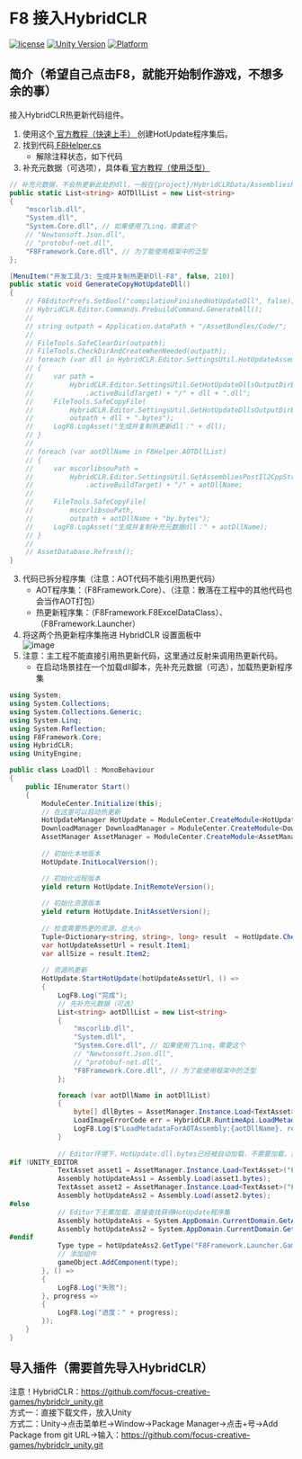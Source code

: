 # F8 接入HybridCLR

[![license](http://img.shields.io/badge/license-MIT-green.svg)](https://opensource.org/licenses/MIT) 
[![Unity Version](https://img.shields.io/badge/unity-2021.3.15f1-blue)](https://unity.com) 
[![Platform](https://img.shields.io/badge/platform-Win%20%7C%20Android%20%7C%20iOS%20%7C%20Mac%20%7C%20Linux%20%7C%20WebGL-orange)]() 

## 简介（希望自己点击F8，就能开始制作游戏，不想多余的事）
接入HybridCLR热更新代码组件。
1. 使用这个[ 官方教程（快速上手） ](https://hybridclr.doc.code-philosophy.com/docs/beginner/quickstart)创建HotUpdate程序集后。  
2. 找到代码[ F8Helper.cs ](https://github.com/TippingGame/F8Framework/blob/main/Editor/F8Helper/F8Helper.cs)  
	* 解除注释状态，如下代码  
3. 补充元数据（可选项），具体看[ 官方教程（使用泛型） ](https://hybridclr.doc.code-philosophy.com/docs/beginner/generic)  
```C#
// 补充元数据，不会热更新此处的dll，一般在{project}/HybridCLRData/AssembliesPostIl2CppStrip/{target}目录下
public static List<string> AOTDllList = new List<string>
{
    "mscorlib.dll",
    "System.dll",
    "System.Core.dll", // 如果使用了Linq，需要这个
    // "Newtonsoft.Json.dll", 
    // "protobuf-net.dll",
    "F8Framework.Core.dll", // 为了能使用框架中的泛型
};

[MenuItem("开发工具/3: 生成并复制热更新Dll-F8", false, 210)]
public static void GenerateCopyHotUpdateDll()
{
    // F8EditorPrefs.SetBool("compilationFinishedHotUpdateDll", false);
    // HybridCLR.Editor.Commands.PrebuildCommand.GenerateAll();
    //
    // string outpath = Application.dataPath + "/AssetBundles/Code/";
    //
    // FileTools.SafeClearDir(outpath);
    // FileTools.CheckDirAndCreateWhenNeeded(outpath);
    // foreach (var dll in HybridCLR.Editor.SettingsUtil.HotUpdateAssemblyNamesExcludePreserved) // 获取HybridCLR设置面板的dll名称
    // {
    //     var path =
    //         HybridCLR.Editor.SettingsUtil.GetHotUpdateDllsOutputDirByTarget(EditorUserBuildSettings
    //             .activeBuildTarget) + "/" + dll + ".dll";
    //     FileTools.SafeCopyFile(
    //         HybridCLR.Editor.SettingsUtil.GetHotUpdateDllsOutputDirByTarget(EditorUserBuildSettings.activeBuildTarget) + "/" + dll + ".dll",
    //         outpath + dll + ".bytes");
    //     LogF8.LogAsset("生成并复制热更新dll：" + dll);
    // }
    //
    // foreach (var aotDllName in F8Helper.AOTDllList)
    // {
    //     var mscorlibsouPath =
    //         HybridCLR.Editor.SettingsUtil.GetAssembliesPostIl2CppStripDir(EditorUserBuildSettings
    //             .activeBuildTarget) + "/" + aotDllName;
    //     
    //     FileTools.SafeCopyFile(
    //         mscorlibsouPath,
    //         outpath + aotDllName + "by.bytes");
    //     LogF8.LogAsset("生成并复制补充元数据dll：" + aotDllName);
    // }
    //
    // AssetDatabase.Refresh();
}
```
3. 代码已拆分程序集（注意：AOT代码不能引用热更代码）  
   * AOT程序集：（F8Framework.Core）、（注意：散落在工程中的其他代码也会当作AOT打包）  
   * 热更新程序集：（F8Framework.F8ExcelDataClass）、（F8Framework.Launcher）  
4. 将这两个热更新程序集拖进 HybridCLR 设置面板中  
![image](https://tippinggame-1257018413.cos.ap-guangzhou.myqcloud.com/TippingGame/HybridCLR/ui_20241128235509.png)  
5. 注意：主工程不能直接引用热更新代码，这里通过反射来调用热更新代码。  
   * 在启动场景挂在一个加载dll脚本，先补充元数据（可选），加载热更新程序集
```C#
using System;
using System.Collections;
using System.Collections.Generic;
using System.Linq;
using System.Reflection;
using F8Framework.Core;
using HybridCLR;
using UnityEngine;

public class LoadDll : MonoBehaviour
{
    public IEnumerator Start()
    {
        ModuleCenter.Initialize(this);
        // 在这里可以启动热更新
        HotUpdateManager HotUpdate = ModuleCenter.CreateModule<HotUpdateManager>();
        DownloadManager DownloadManager = ModuleCenter.CreateModule<DownloadManager>();
        AssetManager AssetManager = ModuleCenter.CreateModule<AssetManager>();
        
        // 初始化本地版本
        HotUpdate.InitLocalVersion();

        // 初始化远程版本
        yield return HotUpdate.InitRemoteVersion();
            
        // 初始化资源版本
        yield return HotUpdate.InitAssetVersion();
            
        // 检查需要热更的资源，总大小
        Tuple<Dictionary<string, string>, long> result  = HotUpdate.CheckHotUpdate();
        var hotUpdateAssetUrl = result.Item1;
        var allSize = result.Item2;
        
        // 资源热更新
        HotUpdate.StartHotUpdate(hotUpdateAssetUrl, () =>
        {
            LogF8.Log("完成");
            // 先补充元数据（可选）
            List<string> aotDllList = new List<string>
            {
                "mscorlib.dll",
                "System.dll",
                "System.Core.dll", // 如果使用了Linq，需要这个
                // "Newtonsoft.Json.dll", 
                // "protobuf-net.dll",
                "F8Framework.Core.dll", // 为了能使用框架中的泛型
            };

            foreach (var aotDllName in aotDllList)
            {
                byte[] dllBytes = AssetManager.Instance.Load<TextAsset>(aotDllName + "by").bytes;
                LoadImageErrorCode err = HybridCLR.RuntimeApi.LoadMetadataForAOTAssembly(dllBytes, HomologousImageMode.SuperSet);
                LogF8.Log($"LoadMetadataForAOTAssembly:{aotDllName}. ret:{err}");
            }
            
            // Editor环境下，HotUpdate.dll.bytes已经被自动加载，不需要加载，重复加载反而会出问题。
#if !UNITY_EDITOR
            TextAsset asset1 = AssetManager.Instance.Load<TextAsset>("F8Framework.F8ExcelDataClass");
            Assembly hotUpdateAss1 = Assembly.Load(asset1.bytes);
            TextAsset asset2 = AssetManager.Instance.Load<TextAsset>("F8Framework.Launcher");
            Assembly hotUpdateAss2 = Assembly.Load(asset2.bytes);
#else
            // Editor下无需加载，直接查找获得HotUpdate程序集
            Assembly hotUpdateAss = System.AppDomain.CurrentDomain.GetAssemblies().First(a => a.GetName().Name == "F8Framework.F8ExcelDataClass");
            Assembly hotUpdateAss2 = System.AppDomain.CurrentDomain.GetAssemblies().First(a => a.GetName().Name == "F8Framework.Launcher");
#endif
            Type type = hotUpdateAss2.GetType("F8Framework.Launcher.GameLauncher");
            // 添加组件
            gameObject.AddComponent(type);
        }, () =>
        {
            LogF8.Log("失败");
        }, progress =>
        {
            LogF8.Log("进度：" + progress);
        });
    }
}
```
## 导入插件（需要首先导入HybridCLR）
注意！HybridCLR：https://github.com/focus-creative-games/hybridclr_unity.git  
方式一：直接下载文件，放入Unity  
方式二：Unity->点击菜单栏->Window->Package Manager->点击+号->Add Package from git URL->输入：https://github.com/focus-creative-games/hybridclr_unity.git  
